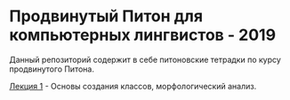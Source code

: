 # Продвинутый Питон для компьютерных лингвистов - 2019
Данный репозиторий содержит в себе питоновские тетрадки по курсу продвинутого Питона.

[Лекция 1](https://github.com/klyshinsky/AdvancedPython/blob/master/lecture_20190909.ipynb) - Основы создания классов, морфологический анализ.
